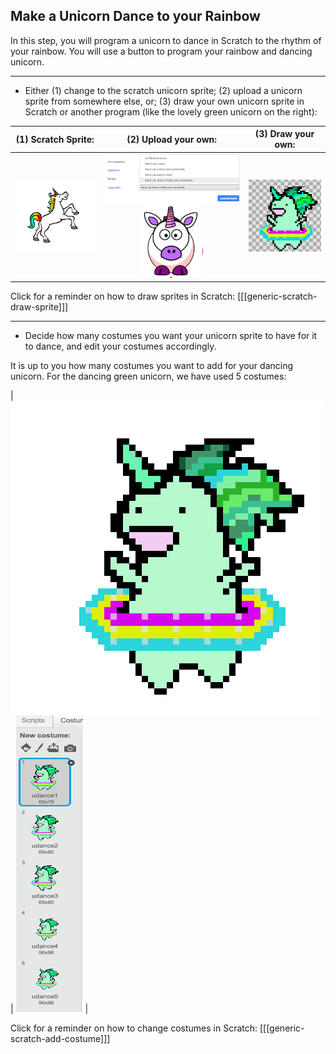 ## Make a Unicorn Dance to your Rainbow

In this step, you will program a unicorn to dance in Scratch to the rhythm of your rainbow.
You will use a button to program your rainbow and dancing unicorn.

---

+ Either (1) change to the scratch unicorn sprite; (2) upload a unicorn sprite from somewhere else, or; (3) draw your own unicorn sprite in Scratch or another program (like the lovely green unicorn on the right):

| (1) Scratch Sprite:                          | (2) Upload your own:                         | (3) Draw your own:                           |
| :------------------------------------------: | :------------------------------------------: | :------------------------------------------: |
| ![Scratch Unicorn](images/scratchunicorn.png)| ![Advanced Search](images/advancedsearch.png)![Web Unicorn](images/webunicorn.png)| ![Draw Unicorn](images/drawunicorn.png)|


Click for a reminder on how to draw sprites in Scratch:
[[[generic-scratch-draw-sprite]]]

---

+ Decide how many costumes you want your unicorn sprite to have for it to dance, and edit your costumes accordingly.

It is up to you how many costumes you want to add for your dancing unicorn. For the dancing green unicorn, we have used 5 costumes:

|   ![Dancing Unicorn Gif](images/dancingunicorn.gif)   |    ![Five Costumes](images/fivecostumes.png)   |


Click for a reminder on how to change costumes in Scratch:
[[[generic-scratch-add-costume]]]
